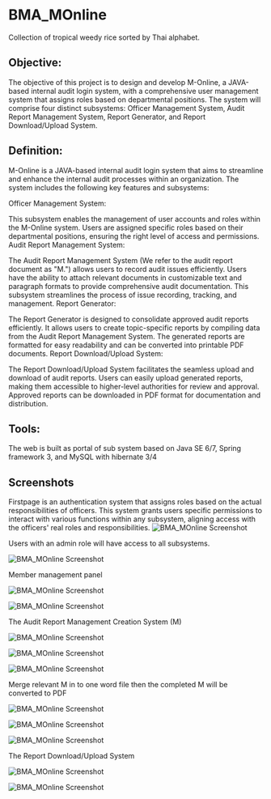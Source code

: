 
# BMA_MOnline

Collection of tropical weedy rice sorted by Thai alphabet.

## Objective:
The objective of this project is to design and develop M-Online, a JAVA-based internal audit login system, with a comprehensive user management system that assigns roles based on departmental positions. The system will comprise four distinct subsystems: Officer Management System, Audit Report Management System, Report Generator, and Report Download/Upload System.

## Definition:
M-Online is a JAVA-based internal audit login system that aims to streamline and enhance the internal audit processes within an organization. The system includes the following key features and subsystems:

Officer Management System:

This subsystem enables the management of user accounts and roles within the M-Online system.
Users are assigned specific roles based on their departmental positions, ensuring the right level of access and permissions.
Audit Report Management System:

The Audit Report Management System (We refer to the audit report document as "M.") allows users to record audit issues efficiently.
Users have the ability to attach relevant documents in customizable text and paragraph formats to provide comprehensive audit documentation.
This subsystem streamlines the process of issue recording, tracking, and management.
Report Generator:

The Report Generator is designed to consolidate approved audit reports efficiently.
It allows users to create topic-specific reports by compiling data from the Audit Report Management System.
The generated reports are formatted for easy readability and can be converted into printable PDF documents.
Report Download/Upload System:

The Report Download/Upload System facilitates the seamless upload and download of audit reports.
Users can easily upload generated reports, making them accessible to higher-level authorities for review and approval.
Approved reports can be downloaded in PDF format for documentation and distribution.

## Tools:
The web is built as portal of sub system based on Java SE 6/7, Spring framework 3, and MySQL with hibernate 3/4

## Screenshots

Firstpage is an authentication system that assigns roles based on the actual responsibilities of officers. This system grants users specific permissions to interact with various functions within any subsystem, aligning access with the officers' real roles and responsibilities.
![BMA_MOnline Screenshot](1.png)

Users with an admin role will have access to all subsystems.

![BMA_MOnline Screenshot](2.png)

Member management panel

![BMA_MOnline Screenshot](3.png)

![BMA_MOnline Screenshot](4.png)

The Audit Report Management Creation System (M)

![BMA_MOnline Screenshot](5.png)

![BMA_MOnline Screenshot](6.png)

![BMA_MOnline Screenshot](7.png)

Merge relevant M in to one word file then the completed M will be converted to PDF

![BMA_MOnline Screenshot](8.png)

![BMA_MOnline Screenshot](MergeM.png)

![BMA_MOnline Screenshot](w4.png)

The Report Download/Upload System

![BMA_MOnline Screenshot](9.png)

![BMA_MOnline Screenshot](10.png)



